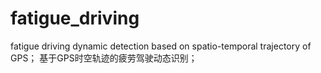 # fatigue_driving
fatigue driving dynamic detection based on spatio-temporal trajectory of GPS；
基于GPS时空轨迹的疲劳驾驶动态识别；
